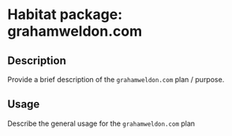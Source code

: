 # Habitat package: grahamweldon.com

## Description

Provide a brief description of the `grahamweldon.com` plan / purpose.

## Usage

Describe the general usage for the `grahamweldon.com` plan
